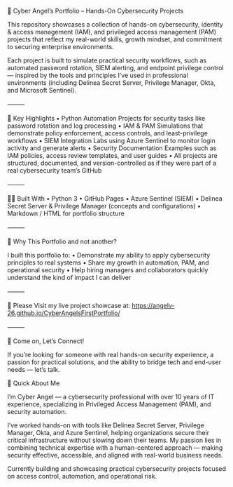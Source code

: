 🔐 Cyber Angel’s Portfolio – Hands-On Cybersecurity Projects

This repository showcases a collection of hands-on cybersecurity, identity & access management (IAM), and privileged access management (PAM) projects that reflect my real-world skills, growth mindset, and commitment to securing enterprise environments.

Each project is built to simulate practical security workflows, such as automated password rotation, SIEM alerting, and endpoint privilege control — inspired by the tools and principles I’ve used in professional environments (including Delinea Secret Server, Privilege Manager, Okta, and Microsoft Sentinel).

⸻

🎯 Key Highlights
	•	Python Automation Projects for security tasks like password rotation and log processing
	•	IAM & PAM Simulations that demonstrate policy enforcement, access controls, and least-privilege workflows
	•	SIEM Integration Labs using Azure Sentinel to monitor login activity and generate alerts
	•	Security Documentation Examples such as IAM policies, access review templates, and user guides
	•	All projects are structured, documented, and version-controlled as if they were part of a real cybersecurity team’s GitHub

⸻

👨‍💻 Built With
	•	Python 3
	•	GitHub Pages
	•	Azure Sentinel (SIEM)
	•	Delinea Secret Server & Privilege Manager (concepts and configurations)
	•	Markdown / HTML for portfolio structure

⸻

🧠 Why This Portfolio and not another?

I built this portfolio to:
	•	Demonstrate my ability to apply cybersecurity principles to real systems
	•	Share my growth in automation, PAM, and operational security
	•	Help hiring managers and collaborators quickly understand the kind of impact I can deliver

⸻

🔗 Please Visit my live project showcase at:
https://angelv-26.github.io/CyberAngelsFirstPortfolio/

⸻

🤝 Come on, Let’s Connect!

If you’re looking for someone with real hands-on security experience, a passion for practical solutions, and the ability to bridge tech and end-user needs — let’s talk.



👤 Quick About Me

I’m Cyber Angel — a cybersecurity professional with over 10 years of IT experience, specializing in  Privileged Access Management (PAM), and security automation.

I’ve worked hands-on with tools like Delinea Secret Server, Privilege Manager, Okta, and Azure Sentinel, helping organizations secure their critical infrastructure without slowing down their teams. 
My passion lies in combining technical expertise with a human-centered approach — making security effective, accessible, and aligned with real-world business needs.

Currently building and showcasing practical cybersecurity projects focused on access control, automation, and operational risk.
